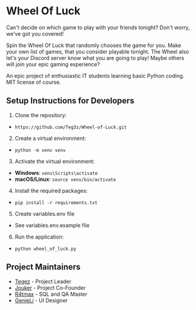 # Wheel Of Luck
Can't decide on which game to play with your friends tonight? Don't worry, we've got you covered!

Spin the Wheel Of Luck that randomly chooses the game for you. Make your own list of games, that you consider playable tonight. The Wheel also let's your Discord server know what you are going to play! Maybe others will join your epic gaming experience?

An epic project of enthusiastic IT students learning basic Python coding. MIT license of course.

## Setup Instructions for Developers
1. Clone the repository:
- `https://github.com/Teg3z/Wheel-of-Luck.git`
2. Create a virtual environment: 
- `python -m venv venv`
3. Activate the virtual environment:
- **Windows**: `venv\Scripts\activate`
- **macOS/Linux**: `source venv/bin/activate`
4. Install the required packages:
- `pip install -r requirements.txt`
5. Create variables.env file
- See variables.env.example file
6. Run the application:
- `python wheel_of_luck.py`

## Project Maintainers

- [Tegez](https://github.com/Teg3z) - Project Leader
- [Jouker](https://github.com/hajj15) - Project Co-Founder
- [R4tmax](https://github.com/R4tmax) - SQL and QA Master
- [GenieLi](https://www.op.gg/summoners/eune/GenieLi-EUNE) - UI Designer
